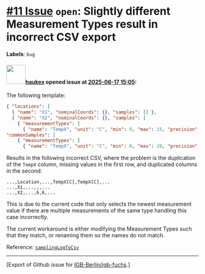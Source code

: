 # [\#11 Issue](https://github.com/IGB-Berlin/igb-fuchs/issues/11) `open`: Slightly different Measurement Types result in incorrect CSV export
**Labels**: `bug`


#### <img src="https://avatars.githubusercontent.com/u/4613111?u=708742f53b26cb75f2c7a93ee7a7a53abe18ec48&v=4" width="50">[haukex](https://github.com/haukex) opened issue at [2025-06-17 15:05](https://github.com/IGB-Berlin/igb-fuchs/issues/11):

The following template:

```json
{ "locations": [
  { "name": "X1", "nominalCoords": {}, "samples": [] },
  { "name": "X2", "nominalCoords": {}, "samples": [
    { "measurementTypes": [
      { "name": "TempX", "unit": "C", "min": 0, "max": 15, "precision": 1 } ] } ] } ],
"commonSamples": [
    { "measurementTypes": [
      { "name": "TempX", "unit": "C", "min": 0, "max": 20, "precision": 1 } ] } ] }
```

Results in the following incorrect CSV, where the problem is the duplication of the `TempX` column, missing values in the first row, and duplicated columns in the second:

```csv
...,Location,...,TempX[C],TempX[C],...
...,X1,...,,,...
...,X2,...,6,6,...
```

This is due to the current code that only selects the newest measurement value if there are multiple measurements of the same type handling this case incorrectly.

The current workaround is either modifying the Measurement Types such that they match, or renaming them so the names do not match.

Reference: [`samplingLogToCsv`](https://github.com/IGB-Berlin/igb-fuchs/blob/fe59b397704ecc4fab12d395512ee4f8d7655b66/src/types/log2csv.ts#L121)




-------------------------------------------------------------------------------



[Export of Github issue for [IGB-Berlin/igb-fuchs](https://github.com/IGB-Berlin/igb-fuchs).]
